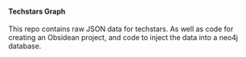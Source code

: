 #### Techstars Graph

This repo contains raw JSON data for techstars. As well
as code for creating an Obsidean project, and code to 
inject the data into a neo4j database.
